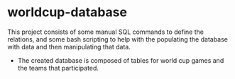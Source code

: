 # worldcup-database
This project consists of some manual SQL commands to define the relations, and some bash scripting to help with the populating the database with data and then manipulating that data.
- The created database is composed of tables for world cup games and the teams that participated.
